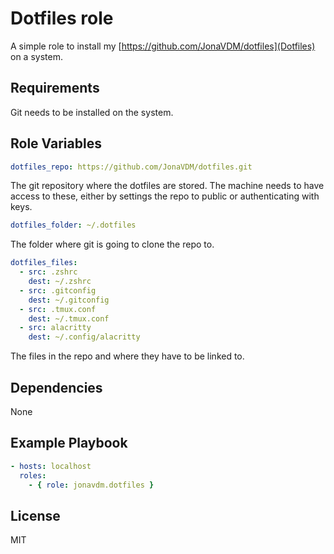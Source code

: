 # Dotfiles role

A simple role to install my [https://github.com/JonaVDM/dotfiles](Dotfiles) on a system.

## Requirements

Git needs to be installed on the system.

## Role Variables

```yml
dotfiles_repo: https://github.com/JonaVDM/dotfiles.git
```

The git repository where the dotfiles are stored. The machine needs to have access to these, either by settings the
repo to public or authenticating with keys.

```yml
dotfiles_folder: ~/.dotfiles
```

The folder where git is going to clone the repo to.

```yml
dotfiles_files:
  - src: .zshrc
    dest: ~/.zshrc
  - src: .gitconfig
    dest: ~/.gitconfig
  - src: .tmux.conf
    dest: ~/.tmux.conf
  - src: alacritty
    dest: ~/.config/alacritty
```

The files in the repo and where they have to be linked to.

## Dependencies

None

## Example Playbook

```yml
- hosts: localhost
  roles:
    - { role: jonavdm.dotfiles }
```

## License

MIT
